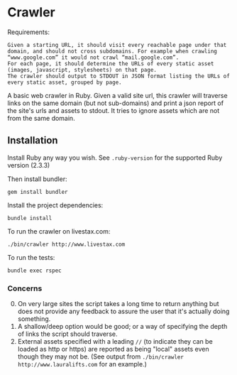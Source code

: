 # Crawler

Requirements:

```
Given a starting URL, it should visit every reachable page under that domain, and should not cross subdomains. For example when crawling “www.google.com” it would not crawl “mail.google.com”.
For each page, it should determine the URLs of every static asset (images, javascript, stylesheets) on that page.
The crawler should output to STDOUT in JSON format listing the URLs of every static asset, grouped by page.
```

A basic web crawler in Ruby. Given a valid site url, this crawler will traverse links on the same domain (but not sub-domains) and print a json report of the site's urls and assets to stdout. It tries to ignore assets which are not from the same domain.

## Installation

Install Ruby any way you wish. See `.ruby-version` for the supported Ruby version (2.3.3)

Then install bundler:

```
gem install bundler
```

Install the project dependencies:
```
bundle install
```

To run the crawler on livestax.com:

```
./bin/crawler http://www.livestax.com
```

To run the tests:

```
bundle exec rspec
```

### Concerns

0. On very large sites the script takes a long time to return anything but does not provide any feedback to assure the user that it's actually doing something.
0. A shallow/deep option would be good; or a way of specifying the depth of links the script should traverse.
0. External assets specified with a leading `//` (to indicate they can be loaded as http or https) are reported as being "local" assets even though they may not be. (See output from `./bin/crawler http://www.lauralifts.com` for an example.)
